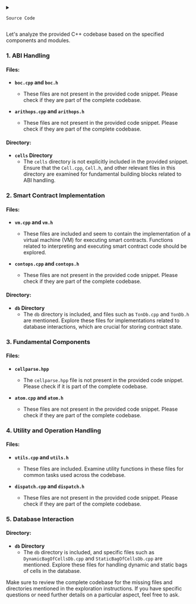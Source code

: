 <details>


  <summary>

    Source Code
    
  </summary>

```C++

#pragma once
#include "vm/cellslice.h"
#include "vm/cells.h"
#include "vm/boc.h"
#include "td/db/KeyValue.h"
#include "vm/db/CellStorage.h"
#include "vm/db/CellHashTable.h"

#include "td/utils/Slice.h"
#include "td/utils/Status.h"

namespace vm {
class SmartContractDbImpl;
using SmartContractDb = std::unique_ptr<SmartContractDbImpl>;
using KeyValue = td::KeyValue;
using KeyValueReader = td::KeyValueReader;

struct SmartContractMeta {
  DynamicBagOfCellsDb::Stats stats;
  enum BagOfCellsType { Dynamic, Static } type{Static};

  template <class StorerT>
  void store(StorerT &storer) const;
  template <class ParserT>
  void parse(ParserT &parser);
};

class SmartContractDbImpl {
 public:
  Ref<Cell> get_root();
  SmartContractMeta get_meta();
  td::Status validate_meta();

  void set_root(Ref<Cell> new_root);

  SmartContractDbImpl(td::Slice hash, std::shared_ptr<KeyValueReader> kv);

 private:
  std::string hash_;
  std::shared_ptr<KeyValueReader> kv_;

  bool sync_root_with_db_{false};
  Ref<Cell> db_root_;
  Ref<Cell> new_root_;
  SmartContractMeta meta_;
  bool is_dynamic_commit_;
  std::string boc_to_commit_;

  std::unique_ptr<DynamicBagOfCellsDb> cell_db_;
  std::unique_ptr<BagOfCells> bag_of_cells_;

  friend class SmartContractDiff;
  friend class TonDbTransactionImpl;

  void sync_root_with_db();

  td::Slice hash() const {
    return hash_;
  }

  void prepare_transaction();
  void commit_transaction(KeyValue &kv);

  void set_reader(std::shared_ptr<KeyValueReader> reader);

  bool is_dynamic() const;
  void prepare_commit_dynamic(bool force);
  void prepare_commit_static(bool force);
  bool is_root_changed() const;
};

class SmartContractDiff {
 public:
  explicit SmartContractDiff(SmartContractDb db) : db_(std::move(db)) {
    db_->prepare_transaction();
  }

  SmartContractDb extract_smartcontract() {
    return std::move(db_);
  }

  td::Slice hash() const {
    return db_->hash();
  }

  void commit_transaction(KeyValue &kv) {
    db_->commit_transaction(kv);
  }

 private:
  SmartContractDb db_;
};

class TonDbTransactionImpl;
using TonDbTransaction = std::unique_ptr<TonDbTransactionImpl>;
class TonDbTransactionImpl {
 public:
  SmartContractDb begin_smartcontract(td::Slice hash = {});

  void commit_smartcontract(SmartContractDb txn);
  void commit_smartcontract(SmartContractDiff txn);

  void abort_smartcontract(SmartContractDb txn);
  void abort_smartcontract(SmartContractDiff txn);

  TonDbTransactionImpl(std::shared_ptr<KeyValue> kv);

 private:
  std::shared_ptr<KeyValue> kv_;
  std::shared_ptr<KeyValueReader> reader_;
  td::uint64 generation_{0};

  struct SmartContractInfo {
    bool is_inited{false};
    td::uint64 generation_{0};
    std::string hash;
    SmartContractDb smart_contract_db;
    bool operator<(const SmartContractInfo &other) const {
      return hash < other.hash;
    }
    friend bool operator<(const SmartContractInfo &info, td::Slice hash) {
      return info.hash < hash;
    }
    friend bool operator<(td::Slice hash, const SmartContractInfo &info) {
      return hash < info.hash;
    }
  };

  CellHashTable<SmartContractInfo> contracts_;

  KeyValue &kv() {
    return *kv_;
  }
  friend class TonDbImpl;

  void begin();
  void commit();
  void abort();
  void clear_cache();

  void end_smartcontract(SmartContractDb smart_contract);
};

class TonDbImpl;
using TonDb = std::unique_ptr<TonDbImpl>;
class TonDbImpl {
 public:
  TonDbImpl(std::unique_ptr<KeyValue> kv);
  ~TonDbImpl();
  TonDbTransaction begin_transaction();
  void commit_transaction(TonDbTransaction transaction);
  void abort_transaction(TonDbTransaction transaction);
  void clear_cache();
  static td::Result<TonDb> open(td::Slice path);
  std::string stats() const;

 private:
  std::shared_ptr<KeyValue> kv_;
  TonDbTransaction transaction_;
};
}  // namespace vm



```



</details>

Let's analyze the provided C++ codebase based on the specified components and modules.

### 1. ABI Handling

#### Files:
- **`boc.cpp` and `boc.h`**
  - These files are not present in the provided code snippet. Please check if they are part of the complete codebase.

- **`arithops.cpp` and `arithops.h`**
  - These files are not present in the provided code snippet. Please check if they are part of the complete codebase.

#### Directory:
- **`cells` Directory**
  - The `cells` directory is not explicitly included in the provided snippet. Ensure that the `Cell.cpp`, `Cell.h`, and other relevant files in this directory are examined for fundamental building blocks related to ABI handling.

### 2. Smart Contract Implementation

#### Files:
- **`vm.cpp` and `vm.h`**
  - These files are included and seem to contain the implementation of a virtual machine (VM) for executing smart contracts. Functions related to interpreting and executing smart contract code should be explored.

- **`contops.cpp` and `contops.h`**
  - These files are not present in the provided code snippet. Please check if they are part of the complete codebase.

#### Directory:
- **`db` Directory**
  - The `db` directory is included, and files such as `TonDb.cpp` and `TonDb.h` are mentioned. Explore these files for implementations related to database interactions, which are crucial for storing contract state.

### 3. Fundamental Components

#### Files:
- **`cellparse.hpp`**
  - The `cellparse.hpp` file is not present in the provided code snippet. Please check if it is part of the complete codebase.

- **`atom.cpp` and `atom.h`**
  - These files are not present in the provided code snippet. Please check if they are part of the complete codebase.

### 4. Utility and Operation Handling

#### Files:
- **`utils.cpp` and `utils.h`**
  - These files are included. Examine utility functions in these files for common tasks used across the codebase.

- **`dispatch.cpp` and `dispatch.h`**
  - These files are not present in the provided code snippet. Please check if they are part of the complete codebase.

### 5. Database Interaction

#### Directory:
- **`db` Directory**
  - The `db` directory is included, and specific files such as `DynamicBagOfCellsDb.cpp` and `StaticBagOfCellsDb.cpp` are mentioned. Explore these files for handling dynamic and static bags of cells in the database.

Make sure to review the complete codebase for the missing files and directories mentioned in the exploration instructions. If you have specific questions or need further details on a particular aspect, feel free to ask.
